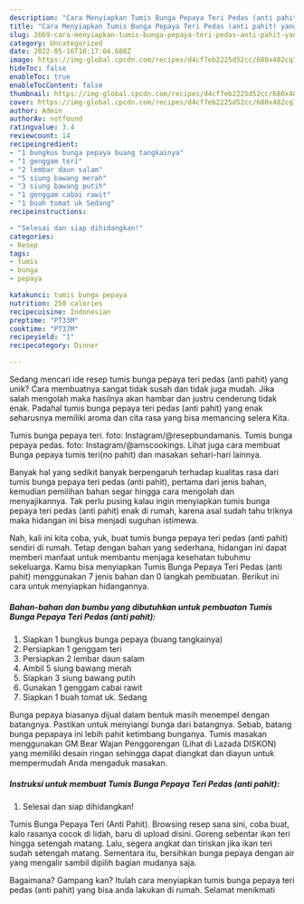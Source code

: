 ```yaml
---
description: "Cara Menyiapkan Tumis Bunga Pepaya Teri Pedas (anti pahit) yang Lezat"
title: "Cara Menyiapkan Tumis Bunga Pepaya Teri Pedas (anti pahit) yang Lezat"
slug: 2669-cara-menyiapkan-tumis-bunga-pepaya-teri-pedas-anti-pahit-yang-lezat
category: Uncategorized
date: 2022-05-16T10:17:04.688Z
image: https://img-global.cpcdn.com/recipes/d4cf7eb2225d52cc/680x482cq70/tumis-bunga-pepaya-teri-pedas-anti-pahit-foto-resep-utama.jpg
hideToc: false
enableToc: true
enableTocContent: false
thumbnail: https://img-global.cpcdn.com/recipes/d4cf7eb2225d52cc/680x482cq70/tumis-bunga-pepaya-teri-pedas-anti-pahit-foto-resep-utama.jpg
cover: https://img-global.cpcdn.com/recipes/d4cf7eb2225d52cc/680x482cq70/tumis-bunga-pepaya-teri-pedas-anti-pahit-foto-resep-utama.jpg
author: Admin
authorAv: notfound
ratingvalue: 3.4
reviewcount: 14
recipeingredient:
- "1 bungkus bunga pepaya buang tangkainya"
- "1 genggam teri"
- "2 lembar daun salam"
- "5 siung bawang merah"
- "3 siung bawang putih"
- "1 genggam cabai rawit"
- "1 buah tomat uk Sedang"
recipeinstructions:

- "Selesai dan siap dihidangkan!"
categories:
- Resep
tags:
- tumis
- bunga
- pepaya

katakunci: tumis bunga pepaya 
nutrition: 250 calories
recipecuisine: Indonesian
preptime: "PT33M"
cooktime: "PT37M"
recipeyield: "1"
recipecategory: Dinner

---
```





Sedang mencari ide resep tumis bunga pepaya teri pedas (anti pahit) yang unik? Cara membuatnya sangat tidak susah dan tidak juga mudah. Jika salah mengolah maka hasilnya akan hambar dan justru cenderung tidak enak. Padahal tumis bunga pepaya teri pedas (anti pahit) yang enak seharusnya memiliki aroma dan cita rasa yang bisa memancing selera Kita.





Tumis bunga pepaya teri. foto: Instagram/@resepbundamanis. Tumis bunga pepaya pedas. foto: Instagram/@amscookings. Lihat juga cara membuat Bunga pepaya tumis teri(no pahit) dan masakan sehari-hari lainnya.

Banyak hal yang sedikit banyak berpengaruh terhadap kualitas rasa dari tumis bunga pepaya teri pedas (anti pahit), pertama dari jenis bahan, kemudian pemilihan bahan segar hingga cara mengolah dan menyajikannya. Tak perlu pusing kalau ingin menyiapkan tumis bunga pepaya teri pedas (anti pahit) enak di rumah, karena asal sudah tahu triknya maka hidangan ini bisa menjadi suguhan istimewa.






Nah, kali ini kita coba, yuk, buat tumis bunga pepaya teri pedas (anti pahit) sendiri di rumah. Tetap dengan bahan yang sederhana, hidangan ini dapat memberi manfaat untuk membantu menjaga kesehatan tubuhmu sekeluarga. Kamu bisa menyiapkan Tumis Bunga Pepaya Teri Pedas (anti pahit) menggunakan 7 jenis bahan dan 0 langkah pembuatan. Berikut ini cara untuk menyiapkan hidangannya.

<!--inarticleads1-->

##### Bahan-bahan dan bumbu yang dibutuhkan untuk pembuatan Tumis Bunga Pepaya Teri Pedas (anti pahit):

1. Siapkan 1 bungkus bunga pepaya (buang tangkainya)
1. Persiapkan 1 genggam teri
1. Persiapkan 2 lembar daun salam
1. Ambil 5 siung bawang merah
1. Siapkan 3 siung bawang putih
1. Gunakan 1 genggam cabai rawit
1. Siapkan 1 buah tomat uk. Sedang


Bunga pepaya biasanya dijual dalam bentuk masih menempel dengan batangnya. Pastikan untuk menyiangi bunga dari batangnya. Sebab, batang bunga pepapaya ini lebih pahit ketimbang bunganya. Tumis masakan menggunakan GM Bear Wajan Penggorengan (Lihat di Lazada DISKON) yang memiliki desain ringan sehingga dapat diangkat dan diayun untuk mempermudah Anda mengaduk masakan. 

<!--inarticleads2-->

##### Instruksi untuk membuat Tumis Bunga Pepaya Teri Pedas (anti pahit):


1. Selesai dan siap dihidangkan!

Tumis Bunga Pepaya Teri (Anti Pahit). Browsing resep sana sini, coba buat, kalo rasanya cocok di lidah, baru di upload disini. Goreng sebentar ikan teri hingga setengah matang. Lalu, segera angkat dan tiriskan jika ikan teri sudah setengah matang. Sementara itu, bersihkan bunga pepaya dengan air yang mengalir sambil dipilih bagian mudanya saja. 

Bagaimana? Gampang kan? Itulah cara menyiapkan tumis bunga pepaya teri pedas (anti pahit) yang bisa anda lakukan di rumah. Selamat menikmati
